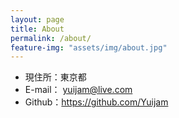 ```yaml
---
layout: page
title: About
permalink: /about/
feature-img: "assets/img/about.jpg"
---
```

- 現住所：東京都
- E-mail： yuijam@live.com
- Github：https://github.com/Yuijam 

